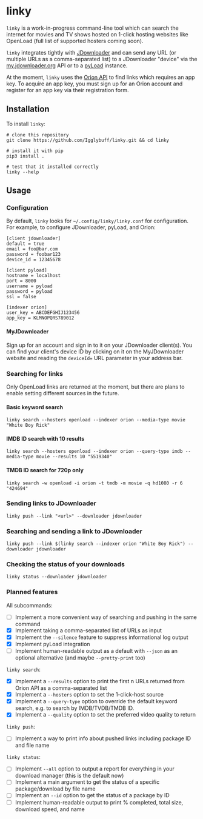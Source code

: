 # linky

`linky` is a work-in-progress command-line tool which can search the internet for movies and TV shows hosted on 1-click hosting websites like OpenLoad (full list of supported hosters coming soon).

`linky` integrates tightly with [JDownloader](http://jdownloader.org/) and can send any URL (or multiple URLs as a comma-separated list) to a JDownloader "device" via the [my.jdownloader.org](https://my.jdownloader.org/) API or to a [pyLoad](https://pyload.net/) instance.

At the moment, `linky` uses the [Orion API](https://orionoid.com/) to find links which requires an app key. To acquire an app key, you must sign up for an Orion account and register for an app key via their registration form.

## Installation
To install `linky`:

```
# clone this repository
git clone https://github.com/Igglybuff/linky.git && cd linky

# install it with pip
pip3 install .

# test that it installed correctly
linky --help
``` 

## Usage
### Configuration
By default, `linky` looks for `~/.config/linky/linky.conf` for configuration. For example, to configure JDownloader, pyLoad, and Orion:

```
[client jdownloader]
default = true
email = foo@bar.com
password = foobar123
device_id = 12345678

[client pyload]
hostname = localhost
port = 8000
username = pyload
password = pyload
ssl = false

[indexer orion]
user_key = ABCDEFGHIJ123456
app_key = KLMNOPQRS789012
```

#### MyJDownloader
Sign up for an account and sign in to it on your JDownloader client(s). You can find your client's device ID by clicking on it on the MyJDownloader website and reading the `deviceId=` URL parameter in your address bar.

### Searching for links
Only OpenLoad links are returned at the moment, but there are plans to enable setting different sources in the future.

#### Basic keyword search

`linky search --hosters openload --indexer orion --media-type movie "White Boy Rick"`

#### IMDB ID search with 10 results

`linky search --hosters openload --indexer orion --query-type imdb --media-type movie --results 10 "5519340"`

#### TMDB ID search for 720p only

`linky search -w openload -i orion -t tmdb -m movie -q hd1080 -r 6 "424694"`

### Sending links to JDownloader

`linky push --link "<url>" --downloader jdownloader`

### Searching and sending a link to JDownloader

`linky push --link $(linky search --indexer orion "White Boy Rick") --downloader jdownloader`

### Checking the status of your downloads

`linky status --downloader jdownloader`

### Planned features
All subcommands:
- [ ] Implement a more convenient way of searching and pushing in the same command
- [x] Implement taking a comma-separated list of URLs as input
- [x] Implement the `--silence` feature to suppress informational log output
- [x] Implement pyLoad integration
- [ ] Implement human-readable output as a default with `--json` as an optional alternative (and maybe `--pretty-print` too)

`linky search`:
- [x] Implement a `--results` option to print the first n URLs returned from Orion API as a comma-separated list
- [x] Implement a `--hosters` option to set the 1-click-host source
- [x] Implement a `--query-type` option to override the default keyword search, e.g. to search by IMDB/TVDB/TMDB ID.
- [x] Implement a `--quality` option to set the preferred video quality to return

`linky push`:
- [ ] Implement a way to print info about pushed links including package ID and file name

`linky status`:
- [ ] Implement `--all` option to output a report for everything in your download manager (this is the default now)
- [ ] Implement a main argument to get the status of a specific package/download by file name
- [ ] Implement an `--id` option to get the status of a package by ID
- [ ] Implement human-readable output to print % completed, total size, download speed, and name